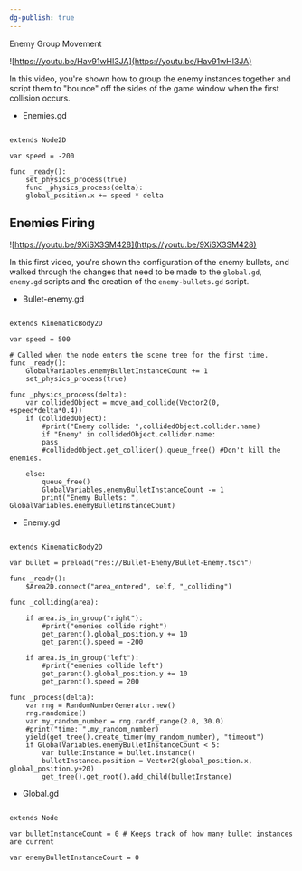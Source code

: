 ```yaml
---
dg-publish: true
---
```

Enemy Group Movement

  

![https://youtu.be/Hav91wHl3JA](https://youtu.be/Hav91wHl3JA)

  

In this video, you're shown how to group the enemy instances together and script them to "bounce" off the sides of the game window when the first collision occurs.

  

- Enemies.gd

```GDScript

extends Node2D

var speed = -200

func _ready():
	set_physics_process(true)
	func _physics_process(delta):
	global_position.x += speed * delta

```

  

## Enemies Firing

  

![https://youtu.be/9XiSX3SM428](https://youtu.be/9XiSX3SM428)

  

In this first video, you're shown the configuration of the enemy bullets, and walked through the changes that need to be made to the `global.gd`, `enemy.gd` scripts and the creation of the `enemy-bullets.gd` script.

  

- Bullet-enemy.gd

```GDScript

extends KinematicBody2D

var speed = 500

# Called when the node enters the scene tree for the first time.
func _ready():
	GlobalVariables.enemyBulletInstanceCount += 1
	set_physics_process(true)

func _physics_process(delta):
	var collidedObject = move_and_collide(Vector2(0, +speed*delta*0.4))
	if (collidedObject):
		#print("Enemy collide: ",collidedObject.collider.name)
		if "Enemy" in collidedObject.collider.name:
		pass
		#collidedObject.get_collider().queue_free() #Don't kill the enemies.
	
	else:
		queue_free()
		GlobalVariables.enemyBulletInstanceCount -= 1
		print("Enemy Bullets: ", GlobalVariables.enemyBulletInstanceCount)
```

- Enemy.gd

```GDScript

extends KinematicBody2D

var bullet = preload("res://Bullet-Enemy/Bullet-Enemy.tscn")

func _ready():
	$Area2D.connect("area_entered", self, "_colliding")

func _colliding(area):

	if area.is_in_group("right"):
		#print("emenies collide right")
		get_parent().global_position.y += 10
		get_parent().speed = -200
	
	if area.is_in_group("left"):
		#print("emenies collide left")
		get_parent().global_position.y += 10
		get_parent().speed = 200

func _process(delta):
	var rng = RandomNumberGenerator.new()
	rng.randomize()
	var my_random_number = rng.randf_range(2.0, 30.0)
	#print("time: ",my_random_number)
	yield(get_tree().create_timer(my_random_number), "timeout")
	if GlobalVariables.enemyBulletInstanceCount < 5:
		var bulletInstance = bullet.instance()
		bulletInstance.position = Vector2(global_position.x, global_position.y+20)
		get_tree().get_root().add_child(bulletInstance)

```

- Global.gd

``` GDScript

extends Node

var bulletInstanceCount = 0 # Keeps track of how many bullet instances are current

var enemyBulletInstanceCount = 0

```

  